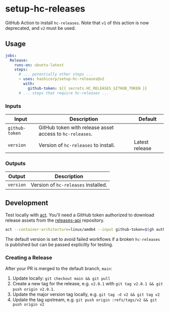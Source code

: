 # setup-hc-releases

GitHub Action to install `hc-releases`. Note that `v1` of this action is now deprecated, and `v2` must be used.

## Usage

```yaml
jobs:
  Release:
    runs-on: ubuntu-latest
    steps:
      # ... potentially other steps ...
      - uses: hashicorp/setup-hc-releases@v2
        with:
          github-token: ${{ secrets.HC_RELEASES_GITHUB_TOKEN }}
      # ... steps that require hc-releases ...
```

### Inputs

| Input              | Description                                               | Default                |
| ------------------ | --------------------------------------------------------- | ---------------------- |
| `github-token`     | GitHub token with release asset access to `hc-releases`.  |                        |
| `version`          | Version of `hc-releases` to install.                      | Latest release         |

### Outputs

| Output    | Description                         |
| --------- | ----------------------------------- |
| `version` | Version of `hc-releases` installed. |

## Development

Test locally with [act](https://github.com/nektos/act).  You'll need a GitHub
token authorized to download release assets from the
[releases-api](https://github.com/hashicorp/releases-api) repository.

```bash
act --container-architecture=linux/amd64 --input github-token=$(gh auth token) workflow_dispatch
```

The default version is set to avoid failed workflows if a broken `hc-releases` is published
but can be passed explicitly for testing.

### Creating a Release

After your PR is merged to the default branch, `main`:
1. Update locally: `git checkout main && git pull`
1. Create a new tag for the release, e.g. `v2.0.1` with `git tag v2.0.1 && git push origin v2.0.1`.
1. Update the major version tag locally, e.g. `git tag -d v2 && git tag v2`
1. Update the tag upstream, e.g. `git push origin :refs/tags/v2 && git push origin v2`
